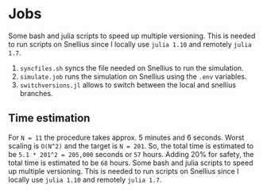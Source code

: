 # Jobs

Some bash and julia scripts to speed up multiple versioning. This is needed to run scripts on Snellius since I locally use `julia 1.10` and remotely `julia 1.7`.

1. `syncfiles.sh` syncs the file needed on Snellius to run the simulation.
2. `simulate.job` runs the simulation on Snellius using the `.env` variables.
3. `switchversions.jl` allows to switch between the local and snellius branches.

## Time estimation

For `N = 11` the procedure takes approx. 5 minutes and 6 seconds. Worst scaling is `O(N^2)` and the target is `N = 201`. So, the total time is estimated to be `5.1 * 201^2 = 205,000` seconds or `57` hours. Adding 20% for safety, the total time is estimated to be `68` hours.
Some bash and julia scripts to speed up multiple versioning. This is needed to run scripts on Snellius since I locally use `julia 1.10` and remotely `julia 1.7`.
